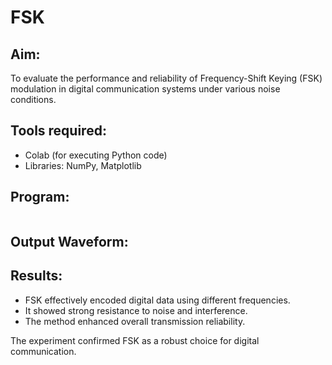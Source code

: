 # FSK
## Aim:
  To evaluate the performance and reliability of Frequency-Shift Keying (FSK) modulation in digital communication systems under various noise conditions.
  
## Tools required:

  * Colab (for executing Python code)
  * Libraries: NumPy, Matplotlib
    
## Program:
~~~
~~~

## Output Waveform:

## Results:
  * FSK effectively encoded digital data using different frequencies.
  * It showed strong resistance to noise and interference.
  * The method enhanced overall transmission reliability.
    
The experiment confirmed FSK as a robust choice for digital communication.
